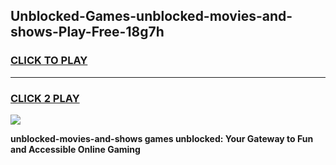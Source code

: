 
## Unblocked-Games-unblocked-movies-and-shows-Play-Free-18g7h
<h3>
<a href="https://premium76.site?title=unblocked-movies-and-shows&ref=12A">CLICK TO PLAY</a></h3>
<hr>

<h3>
<a href="https://premium76.site?title=unblocked-movies-and-shows&ref=12A">CLICK 2 PLAY</a>
  
</h3>

<a href="https://premium76.site?title=unblocked-movies-and-shows&ref=12A"><img src="https://clearcache.store/games.png"></a>


**unblocked-movies-and-shows games unblocked: Your Gateway to Fun and Accessible Online Gaming**
